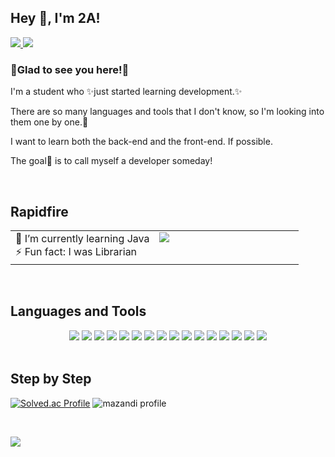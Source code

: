 ## Hey 👋, I'm 2A!

<a href="https://github.com/Dev-2A" target="_blank">
  <img src="https://img.shields.io/badge/GitHub-181817?style=flat-square&logo=GitHub&logoColor=ffffff"/>
</a>
<a href="https://www.linkedin.com/in/link2a" target="_blank">
  <img src="https://img.shields.io/badge/LinkedIn-0A66C2?style=flat-square&logo=LinkedIn&logoColor=ffffff"/>
</a>

### 💙Glad to see you here!💙  
I'm a student who ✨just started learning development.✨

There are so many languages and tools that I don't know, so I'm looking into them one by one.🐢

I want to learn both the back-end and the front-end. If possible.

The goal🏅 is to call myself a developer someday!  

<br/> 

## Rapidfire  
<table>
  <tr>
    <td valign="middle" width="50%">
      🌱 I’m currently learning Java
      <br/>
      ⚡ Fun fact: I was Librarian 
    </td>
    <td valign="top" width="50%">
        <img src="https://i.pinimg.com/564x/fe/36/d9/fe36d97a7fea4c8bd03c8fd61bde315e.jpg"/>
    </td>
  </tr>
</table>  

<br/>

## Languages and Tools

<div align="center">
  <img src="https://img.shields.io/badge/Python-3776AB?style=flat-square&logo=Python&logoColor=ffffff"/>
  <img src="https://img.shields.io/badge/Node.js-339933?style=flat-square&logo=Node.js&logoColor=ffffff"/>
  <img src="https://img.shields.io/badge/Oracle-F80000?style=flat-square&logo=Oracle&logoColor=ffffff"/>
  <img src="https://img.shields.io/badge/Bootstrap-7952B3?style=flat-square&logo=Bootstrap&logoColor=ffffff"/>
  <img src="https://img.shields.io/badge/HTML5-E34F26?style=flat-square&logo=HTML5&logoColor=ffffff"/>
  <img src="https://img.shields.io/badge/Git-F05032?style=flat-square&logo=Git&logoColor=ffffff"/>
  <img src="https://img.shields.io/badge/Vue.js-4FC08D?style=flat-square&logo=Vue.js&logoColor=ffffff"/>
  <img src="https://img.shields.io/badge/Flask-000000?style=flat-square&logo=Flask&logoColor=ffffff"/>
  <img src="https://img.shields.io/badge/CSS3-1572B6?style=flat-square&logo=CSS3&logoColor=ffffff"/>
  <img src="https://img.shields.io/badge/Figma-F24E1E?style=flat-square&logo=Figma&logoColor=ffffff"/>
  <img src="https://img.shields.io/badge/Anaconda-44A833?style=flat-square&logo=Anaconda&logoColor=ffffff"/>
  <img src="https://img.shields.io/badge/Microsoft SQL Server-CC29927?style=flat-square&logo=Microsoft SQL Server&logoColor=ffffff"/>
  <img src="https://img.shields.io/badge/SQLite-003B57?style=flat-square&logo=SQLite&logoColor=ffffff"/>
  <img src="https://img.shields.io/badge/Canva-00C4CC?style=flat-square&logo=Canva&logoColor=ffffff"/>
  <img src="https://img.shields.io/badge/Axios-5A29E4?style=flat-square&logo=Axios&logoColor=ffffff"/>
  <img src="https://img.shields.io/badge/Eclipse IDE-2C2255?style=flat-square&logo=Eclipse IDE&logoColor=ffffff"/>
</div>

<br/>

## Step by Step

[![Solved.ac Profile](http://mazassumnida.wtf/api/v2/generate_badge?boj=tangi826)](https://solved.ac/tangi826)
![mazandi profile](http://mazandi.herokuapp.com/api?handle=tangi826&theme=cold)

<br/>

![](https://komarev.com/ghpvc/?username=Dev-2A&color=blue&style=flat-square)

<!--
<a href="https://www.linkedin.com/in/link2a" target="_blank">
  <img src="https://img.shields.io/badge/LinkedIn-0A66C2?style=flat-square&logo=LinkedIn&logoColor=ffffff"/>

<!--
**Dev-2A/Dev-2A** is a ✨ _special_ ✨ repository because its `README.md` (this file) appears on your GitHub profile.

Here are some ideas to get you started:

- 🔭 I’m currently working on ...
- 🌱 I’m currently learning ...
- 👯 I’m looking to collaborate on ...
- 🤔 I’m looking for help with ...
- 💬 Ask me about ...
- 📫 How to reach me: ...
- 😄 Pronouns: ...
- ⚡ Fun fact: ....
-->
